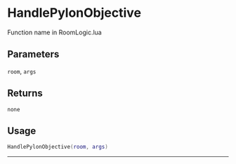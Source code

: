 # HandlePylonObjective
Function name in RoomLogic.lua
## Parameters
`room`, `args`
## Returns
`none`
## Usage
```lua
HandlePylonObjective(room, args)
```
---
